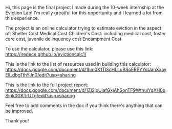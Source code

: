 Hi, this page is the final project I made during the 10-week internship at the Eviction Lab! 
I'm really greatful for this opportunity and I learned a lot from this experience.

The project is an online calculator trying to estimate eviction in the aspect of:
Shelter Cost
Medical Cost
Children's Cost: including medical cost, foster care cost, juvenile delinquency cost
Encampment Cost

To use the calculator, please use this link:
https://iredece.github.io/evictioncalc1/


This is the link to the list of resources used in building this calculator:
https://docs.google.com/document/d/1hm0X1TlScHLLuBSoEREYYsUanXxayEll_dbgTthYJn0/edit?usp=sharing

This is the link to the full project report:
https://docs.google.com/document/d/1Zl2joUiafGxjAhSonTF9WtnuiYgXH0bSipk0GKTrUTg/edit?usp=sharing


Feel free to add comments in the doc if you think there's anything that can be improved. 

Thank you!
